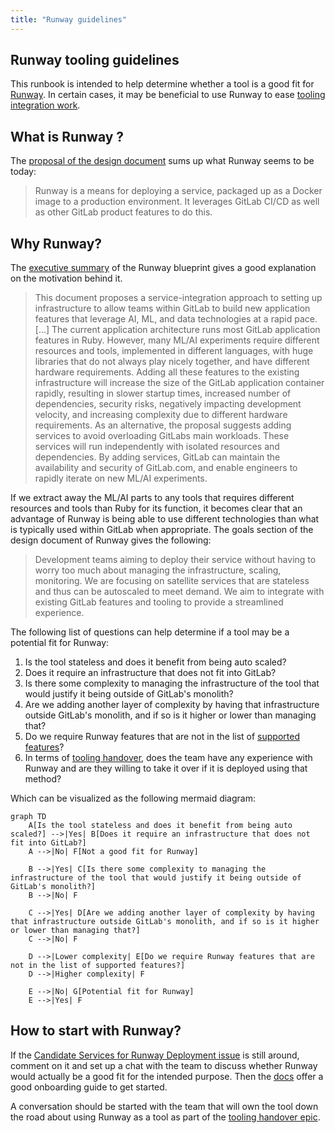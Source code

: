 ```yaml
---
title: "Runway guidelines"
---
```


## Runway tooling guidelines

This runbook is intended to help determine whether a tool is a good fit for [Runway](/handbook/engineering/infrastructure/platforms/tools/runway.md). In certain cases, it may be beneficial to use Runway to ease [tooling integration work](/handbook/security/product-security/product-security-engineering/_index.md#tooling-integration-work).

## What is Runway ?

The [proposal of the design document](/handbook/engineering/architecture/design-documents/runway/#proposal) sums up what Runway seems to be today:

> Runway is a means for deploying a service, packaged up as a Docker image to a production environment. It leverages GitLab CI/CD as well as other GitLab product features to do this.

## Why Runway?

The [executive summary](/handbook/engineering/architecture/design-documents/gitlab_ml_experiments/) of the Runway blueprint gives a good explanation on the motivation behind it.

> This document proposes a service-integration approach to setting up infrastructure to allow teams within GitLab to build new application features that leverage AI, ML, and data technologies at a rapid pace. [...] The current application architecture runs most GitLab application features in Ruby. However, many ML/AI experiments require different resources and tools, implemented in different languages, with huge libraries that do not always play nicely together, and have different hardware requirements. Adding all these features to the existing infrastructure will increase the size of the GitLab application container rapidly, resulting in slower startup times, increased number of dependencies, security risks, negatively impacting development velocity, and increasing complexity due to different hardware requirements. As an alternative, the proposal suggests adding services to avoid overloading GitLabs main workloads. These services will run independently with isolated resources and dependencies. By adding services, GitLab can maintain the availability and security of GitLab.com, and enable engineers to rapidly iterate on new ML/AI experiments.

If we extract away the ML/AI parts to any tools that requires different resources and tools than Ruby for its function, it becomes clear that an advantage of Runway is being able to use different technologies than what is typically used within GitLab when appropriate.
The goals section of the design document of Runway gives the following:

> Development teams aiming to deploy their service without having to worry too much about managing the infrastructure, scaling, monitoring.
> We are focusing on satellite services that are stateless and thus can be autoscaled to meet demand.
> We aim to integrate with existing GitLab features and tooling to provide a streamlined experience.

The following list of questions can help determine if a tool may be a potential fit for Runway:

1. Is the tool stateless and does it benefit from being auto scaled?
1. Does it require an infrastructure that does not fit into GitLab?
1. Is there some complexity to managing the infrastructure of the tool that would justify it being outside of GitLab's monolith?
1. Are we adding another layer of complexity by having that infrastructure outside GitLab's monolith, and if so is it higher or lower than managing that?
1. Do we require Runway features that are not in the list of [supported features](https://docs.runway.gitlab.com/reference/supported-features/)?
1. In terms of [tooling handover](/handbook/security/product-security/product-security-engineering/_index.md#tooling-handover-epics), does the team have any experience with Runway and are they willing to take it over if it is deployed using that method? 

Which can be visualized as the following mermaid diagram:

```mermaid
graph TD
    A[Is the tool stateless and does it benefit from being auto scaled?] -->|Yes| B[Does it require an infrastructure that does not fit into GitLab?]
    A -->|No| F[Not a good fit for Runway]
    
    B -->|Yes| C[Is there some complexity to managing the infrastructure of the tool that would justify it being outside of GitLab's monolith?]
    B -->|No| F
    
    C -->|Yes| D[Are we adding another layer of complexity by having that infrastructure outside GitLab's monolith, and if so is it higher or lower than managing that?]
    C -->|No| F
    
    D -->|Lower complexity| E[Do we require Runway features that are not in the list of supported features?]
    D -->|Higher complexity| F
    
    E -->|No| G[Potential fit for Runway]
    E -->|Yes| F
```

## How to start with Runway?

If the [Candidate Services for Runway Deployment issue](https://gitlab.com/gitlab-com/gl-infra/platform/runway/team/-/issues/48) is still around, comment on it and set up a chat with the team to discuss whether Runway would actually be a good fit for the intended purpose. Then the [docs](https://docs.runway.gitlab.com/guides/onboarding/) offer a good onboarding guide to get started.

A conversation should be started with the team that will own the tool down the road about using Runway as a tool as part of the [tooling handover epic](/handbook/security/product-security/product-security-engineering/_index.md#tooling-handover-epics).
